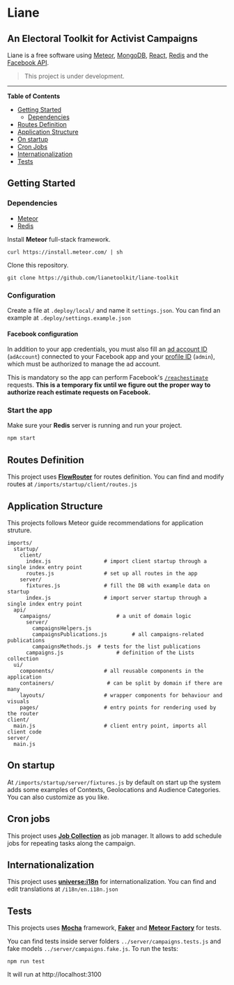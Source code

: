 # Liane

## An Electoral Toolkit for Activist Campaigns

Liane is a free software using [Meteor](https://meteor.com), [MongoDB](https://www.mongodb.com/), [React](https://reactjs.org/), [Redis](https://redis.io/) and the [Facebook API](https://developers.facebook.com/docs).

> This project is under development.

---

**Table of Contents**

* [Getting Started](#getting-started)
  * [Dependencies](#dependencies)
* [Routes Definition](#routes-definition)
* [Application Structure](#application-structure)
* [On startup](#on-startup)
* [Cron Jobs](#cron-jobs)
* [Internationalization](#internationalization)
* [Tests](#tests)

## Getting Started

### Dependencies

 - [Meteor](https://guide.meteor.com)
 - [Redis](https://redis.io/)

Install **Meteor** full-stack framework.
~~~shell
curl https://install.meteor.com/ | sh
~~~

Clone this repository.
~~~shell
git clone https://github.com/lianetoolkit/liane-toolkit
~~~

### Configuration

Create a file at `.deploy/local/` and name it `settings.json`. You can find an example at `.deploy/settings.example.json`

#### Facebook configuration

In addition to your app credentials, you must also fill an [ad account ID](https://www.facebook.com/business/help/1492627900875762) (`adAccount`) connected to your Facebook app and your [profile ID](https://findmyfbid.com) (`admin`), which must be authorized to manage the ad account.

This is mandatory so the app can perform Facebook's [`/reachestimate`](https://developers.facebook.com/docs/marketing-api/reference/ad-account/reachestimate/) requests. **This is a temporary fix until we figure out the proper way to authorize reach estimate requests on Facebook.**

### Start the app

Make sure your **Redis** server is running and run your project.

~~~js
npm start
~~~

## Routes Definition

This project uses **[FlowRouter](https://github.com/kadirahq/flow-router)** for routes definition. You can find and modify routes at `/imports/startup/client/routes.js`

## Application Structure

This projects follows Meteor guide recommendations for application struture.

~~~
imports/
  startup/
    client/
      index.js                 # import client startup through a single index entry point
      routes.js                # set up all routes in the app
    server/
      fixtures.js              # fill the DB with example data on startup
      index.js                 # import server startup through a single index entry point
  api/
    campaigns/                     # a unit of domain logic
      server/
        campaignsHelpers.js
        campaignsPublications.js        # all campaigns-related publications
        campaignsMethods.js  # tests for the list publications
      campaigns.js                 # definition of the Lists collection
  ui/
    components/                # all reusable components in the application
    containers/                 # can be split by domain if there are many
    layouts/                   # wrapper components for behaviour and visuals
    pages/                     # entry points for rendering used by the router
client/
  main.js                      # client entry point, imports all client code
server/
  main.js
~~~

## On startup

At `/imports/startup/server/fixtures.js` by default on start up the system adds some examples of Contexts, Geolocations and Audience Categories. You can also customize as you like.

## Cron jobs

This project uses **[Job Collection](https://github.com/vsivsi/meteor-job-collection/)** as job manager. It allows to add schedule jobs for repeating tasks along the campaign.

## Internationalization

This project uses **[universe:i18n](https://github.com/vazco/meteor-universe-i18n)** for internationalization. You can find and edit translations at `/i18n/en.i18n.json`

## Tests

This projects uses **[Mocha](https://github.com/mochajs/mocha)** framework, **[Faker](https://github.com/Marak/Faker.js)** and **[Meteor Factory](https://github.com/versolearning/meteor-factory/)** for tests.

You can find tests inside server folders `../server/campaigns.tests.js` and fake models `../server/campaigns.fake.js`.
To run the tests:

~~~shell
npm run test
~~~

It will run at http://localhost:3100
